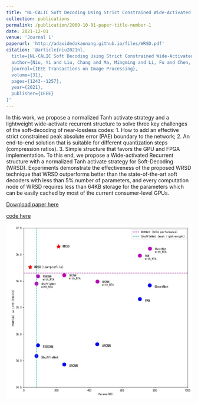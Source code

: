 ```yaml
---
title: "NL-CALIC Soft Decoding Using Strict Constrained Wide-Activated Recurrent Residual Network"
collection: publications
permalink: /publication/2009-10-01-paper-title-number-1
date: 2021-12-01
venue: 'Journal 1'
paperurl: 'http://adaxidedakaonang.github.io/files/WRSD.pdf'
citation: '@article{niu2021nl,
  title={NL-CALIC Soft Decoding Using Strict Constrained Wide-Activated Recurrent Residual Network},
  author={Niu, Yi and Liu, Chang and Ma, Mingming and Li, Fu and Chen, Zhiwen and Shi, Guangming},
  journal={IEEE Transactions on Image Processing},
  volume={31},
  pages={1243--1257},
  year={2021},
  publisher={IEEE}
}'
---
```

In this work, we propose a normalized Tanh activate strategy and a lightweight wide-activate recurrent structure to solve three key challenges of the soft-decoding of near-lossless codes: 1. How to add an effective strict constrained peak absolute error (PAE) boundary to the network; 2. An end-to-end solution that is suitable for different quantization steps (compression ratios). 3. Simple structure that favors the GPU and FPGA implementation. To this end, we propose a Wide-activated Recurrent structure with a normalized Tanh activate strategy for Soft-Decoding (WRSD). Experiments demonstrate the effectiveness of the proposed WRSD technique that WRSD outperforms better than the state-of-the-art soft decoders with less than 5% number of parameters, and every computation node of WRSD requires less than 64KB storage for the parameters which can be easily cached by most of the current consumer-level GPUs.

[Download paper here](https://ieeexplore.ieee.org/abstract/document/9662665)

[code here](https://github.com/dota-109/WRSD)


![images](/images/papers/WRSD/wrsd1.png)